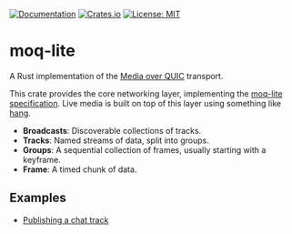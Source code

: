 [![Documentation](https://docs.rs/moq-lite/badge.svg)](https://docs.rs/moq-lite/)
[![Crates.io](https://img.shields.io/crates/v/moq-lite.svg)](https://crates.io/crates/moq-lite)
[![License: MIT](https://img.shields.io/badge/License-MIT-blue.svg)](LICENSE-MIT)

# moq-lite

A Rust implementation of the [Media over QUIC](https://moq.dev) transport.

This crate provides the core networking layer, implementing the [moq-lite specification](https://datatracker.ietf.org/doc/draft-lcurley-moq-lite/).
Live media is built on top of this layer using something like [hang](../hang).

- **Broadcasts**: Discoverable collections of tracks.
- **Tracks**: Named streams of data, split into groups.
- **Groups**: A sequential collection of frames, usually starting with a keyframe.
- **Frame**: A timed chunk of data.

## Examples
- [Publishing a chat track](examples/chat.rs)
